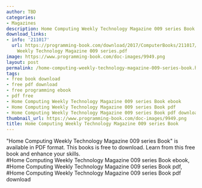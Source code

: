 ```yaml
---
author: TBD
categories:
- Magazines
description: Home Computing Weekly Technology Magazine 009 series Book
download_links:
- info: '211017'
  url: https://programming-book.com/download/2017/ComputerBooks/211017/Home Computing
    Weekly Technology Magazine 009 series.pdf
image: https://www.programming-book.com/doc-images/9949.png
layout: post
permalink: /home-computing-weekly-technology-magazine-009-series-book.html
tags:
- free book download
- free pdf download
- free programming ebook
- pdf free
- Home Computing Weekly Technology Magazine 009 series Book ebook
- Home Computing Weekly Technology Magazine 009 series Book pdf
- Home Computing Weekly Technology Magazine 009 series Book pdf download
thumbnail_url: https://www.programming-book.com/doc-images/9949.png
title: Home Computing Weekly Technology Magazine 009 series Book
---
```


 
<div class="item-desc text-justify">
  "Home Computing Weekly Technology Magazine 009 series Book" is available in PDF format. This books is free to download. Learn from this free book and enhance your skills.
  <br>
  #Home Computing Weekly Technology Magazine 009 series Book ebook, #Home Computing Weekly Technology Magazine 009 series Book pdf, #Home Computing Weekly Technology Magazine 009 series Book pdf download
</div>